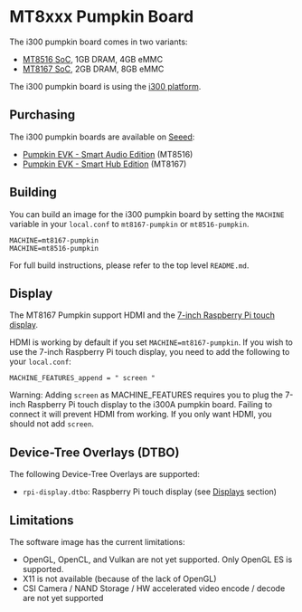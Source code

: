 # MT8xxx Pumpkin Board

The i300 pumpkin board comes in two variants:
* [MT8516 SoC](https://www.mediatek.com/products/richIot/mt8362b), 1GB DRAM, 4GB eMMC
* [MT8167 SoC](https://www.mediatek.com/products/richIot/mt8362a), 2GB DRAM, 8GB eMMC

The i300 pumpkin board is using the [i300 platform](../platforms/i300.md).

## Purchasing

The i300 pumpkin boards are available on [Seeed](https://www.seeedstudio.com/):
* [Pumpkin EVK - Smart Audio Edition](https://www.seeedstudio.com/Pumpkin-Evaluation-Kit-Smart-Audio-Edition-p-4263.html) (MT8516)
* [Pumpkin EVK - Smart Hub Edition](https://www.seeedstudio.com/Pumpkin-Evaluation-Kit-Smart-Hub-Edition-p-4262.html) (MT8167)

## Building

You can build an image for the i300 pumpkin board by setting the
`MACHINE` variable in your `local.conf` to `mt8167-pumpkin` or `mt8516-pumpkin`.

	MACHINE=mt8167-pumpkin
	MACHINE=mt8516-pumpkin

For full build instructions, please refer to the top level `README.md`.

## Display

The MT8167 Pumpkin support HDMI and the [7-inch Raspberry Pi touch display](https://www.raspberrypi.org/products/raspberry-pi-touch-display/).

HDMI is working by default if you set `MACHINE=mt8167-pumpkin`. If you wish to use the 7-inch Raspberry Pi touch display, you need to add the following to your `local.conf`:

	MACHINE_FEATURES_append = " screen "

Warning: Adding `screen` as MACHINE_FEATURES requires you to plug the 7-inch Raspberry Pi touch display to the i300A pumpkin board. Failing to connect it will prevent HDMI from working. If you only want HDMI, you should not add `screen`.

## Device-Tree Overlays (DTBO)

The following Device-Tree Overlays are supported:
* `rpi-display.dtbo`: Raspberry Pi touch display (see [Displays](#displays) section)

## Limitations

The software image has the current limitations:
* OpenGL, OpenCL, and Vulkan are not yet supported. Only OpenGL ES is supported.
* X11 is not available (because of the lack of OpenGL)
* CSI Camera / NAND Storage / HW accelerated video encode / decode are not yet
supported
